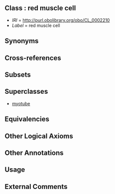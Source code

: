 
## Class : red muscle cell

 * *IRI* = http://purl.obolibrary.org/obo/CL_0002210
 * *Label* = red muscle cell

## Synonyms


## Cross-references


## Subsets


## Superclasses

 * [myotube](../../CL/72/CL_0002372.md)

## Equivalencies


## Other Logical Axioms


## Other Annotations


## Usage


## External Comments

